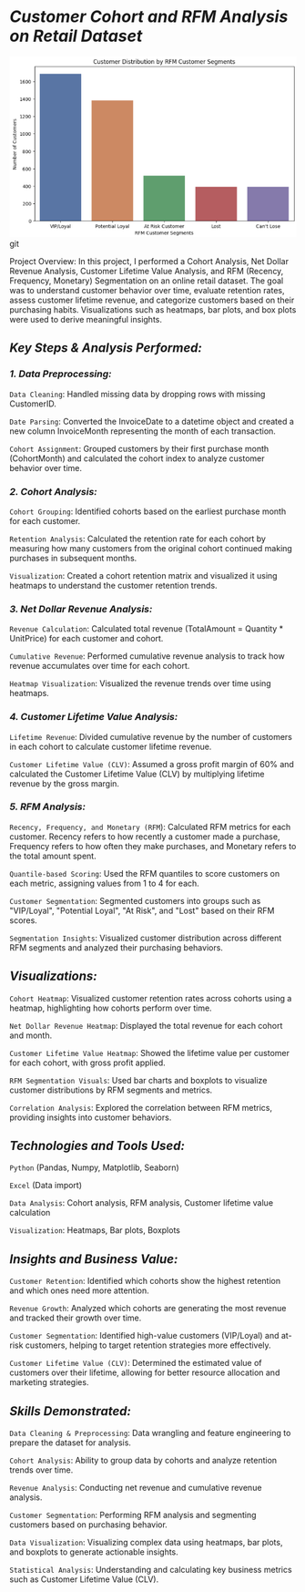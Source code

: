 # *Customer Cohort and RFM Analysis on Retail Dataset*
<a href="RFM.png" target="_blank">
    <img src="RFM.png" alt="RFM.png" width="800" />
</a>git

Project Overview:
In this project, I performed a Cohort Analysis, Net Dollar Revenue Analysis, Customer Lifetime Value Analysis, and RFM (Recency, Frequency, Monetary) Segmentation on an online retail dataset. The goal was to understand customer behavior over time, evaluate retention rates, assess customer lifetime revenue, and categorize customers based on their purchasing habits. Visualizations such as heatmaps, bar plots, and box plots were used to derive meaningful insights.

## *Key Steps & Analysis Performed:*
### *1. Data Preprocessing:*
`Data Cleaning`: Handled missing data by dropping rows with missing CustomerID.

`Date Parsing`: Converted the InvoiceDate to a datetime object and created a new column InvoiceMonth representing the month of each transaction.

`Cohort Assignment`: Grouped customers by their first purchase month (CohortMonth) and calculated the cohort index to analyze customer behavior over time.
### *2. Cohort Analysis:*
`Cohort Grouping`: Identified cohorts based on the earliest purchase month for each customer.

`Retention Analysis`: Calculated the retention rate for each cohort by measuring how many customers from the original cohort continued making purchases in subsequent months.

`Visualization`: Created a cohort retention matrix and visualized it using heatmaps to understand the customer retention trends.

### *3. Net Dollar Revenue Analysis:*
`Revenue Calculation`: Calculated total revenue (TotalAmount = Quantity * UnitPrice) for each customer and cohort.

`Cumulative Revenue`: Performed cumulative revenue analysis to track how revenue accumulates over time for each cohort.

`Heatmap Visualization`: Visualized the revenue trends over time using heatmaps.
### *4. Customer Lifetime Value Analysis:*
`Lifetime Revenue`: Divided cumulative revenue by the number of customers in each cohort to calculate customer lifetime revenue.

`Customer Lifetime Value (CLV)`: Assumed a gross profit margin of 60% and calculated the Customer Lifetime Value (CLV) by multiplying lifetime revenue by the gross margin.
### *5. RFM Analysis:*
`Recency, Frequency, and Monetary (RFM`): Calculated RFM metrics for each customer. Recency refers to how recently a customer made a purchase, Frequency refers to how often they make purchases, and Monetary refers to the total amount spent.

`Quantile-based Scoring`: Used the RFM quantiles to score customers on each metric, assigning values from 1 to 4 for each.

`Customer Segmentation`: Segmented customers into groups such as "VIP/Loyal", "Potential Loyal", "At Risk", and "Lost" based on their RFM scores.

`Segmentation Insights`: Visualized customer distribution across different RFM segments and analyzed their purchasing behaviors.

## *Visualizations:*
`Cohort Heatmap`: Visualized customer retention rates across cohorts using a heatmap, highlighting how cohorts perform over time.

`Net Dollar Revenue Heatmap`: Displayed the total revenue for each cohort and month.

`Customer Lifetime Value Heatmap`: Showed the lifetime value per customer for each cohort, with gross profit applied.

`RFM Segmentation Visuals`: Used bar charts and boxplots to visualize customer distributions by RFM segments and metrics.

`Correlation Analysis`: Explored the correlation between RFM metrics, providing insights into customer behaviors.

## *Technologies and Tools Used:*
`Python` (Pandas, Numpy, Matplotlib, Seaborn)

`Excel` (Data import)

`Data Analysis`: Cohort analysis, RFM analysis, Customer lifetime value calculation

`Visualization`: Heatmaps, Bar plots, Boxplots

## *Insights and Business Value:*
`Customer Retention`: Identified which cohorts show the highest retention and which ones need more attention.

`Revenue Growth`: Analyzed which cohorts are generating the most revenue and tracked their growth over time.

`Customer Segmentation`: Identified high-value customers (VIP/Loyal) and at-risk customers, helping to target retention strategies more effectively.

`Customer Lifetime Value (CLV)`: Determined the estimated value of customers over their lifetime, allowing for better resource allocation and marketing strategies.

## *Skills Demonstrated:*
`Data Cleaning & Preprocessing`: Data wrangling and feature engineering to prepare the dataset for analysis.

`Cohort Analysis`: Ability to group data by cohorts and analyze retention trends over time.

`Revenue Analysis`: Conducting net revenue and cumulative revenue analysis.

`Customer Segmentation`: Performing RFM analysis and segmenting customers based on purchasing behavior.

`Data Visualization`: Visualizing complex data using heatmaps, bar plots, and boxplots to generate actionable insights.

`Statistical Analysis`: Understanding and calculating key business metrics such as Customer Lifetime Value (CLV).

